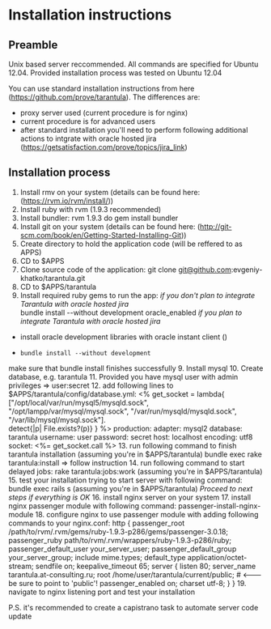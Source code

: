 # Installation instructions

## Preamble
Unix based server reccommended. 
All commands are specified for Ubuntu 12.04.
Provided installation process was tested on Ubuntu 12.04

You can use standard installation instructions from here (https://github.com/prove/tarantula). The differences are:
- proxy server used (current procedure is for nginx)
- current procedure is for advanced users
- after standard installation you'll need to perform following additional actions to intgrate with oracle hosted jira (https://getsatisfaction.com/prove/topics/jira_link)

## Installation process

1. Install rmv on your system (details can be found here: (https://rvm.io/rvm/install/))
2. Install ruby with rvm (1.9.3 recommended) 
3. Install bundler:     rvm 1.9.3 do gem install bundler
4. Install git on your system (details can be found here: (http://git-scm.com/book/en/Getting-Started-Installing-Git))
5. Create directory to hold the application code (will be reffered to as APPS)
6. CD to $APPS
7. Clone source code of the application:     git clone git@github.com:evgeniy-khatko/tarantula.git
8. CD to $APPS/tarantula
8. Install required ruby gems to run the app: 
*if you don\'t plan to integrate Tarantula with oracle hosted jira*    
    bundle install --without development oracle_enabled 
*if you plan to integrate Tarantula with oracle hosted jira*
 - install oracle development libraries with oracle instant client ()   
 -     bundle install --without development 
 make sure that bundle install finishes successfully
9. Install mysql
10. Create database, e.g. tarantula
11. Provided you have mysql user with admin privileges => user:secret
12. add following lines to $APPS/tarantula/config/database.yml:
      <% get_socket = lambda{ ["/opt/local/var/run/mysql5/mysqld.sock",
                               "/opt/lampp/var/mysql/mysql.sock",
                               "/var/run/mysqld/mysqld.sock",
                               "/var/lib/mysql/mysql.sock"].\
                              detect{|p| File.exists?(p)} } %>
      production:
        adapter: mysql2
        database: tarantula
        username: user
        password: secret
        host: localhost
        encoding: utf8
        socket: <%= get_socket.call %>
13. run following command to finish tarantula installation (assuming you're in $APPS\/tarantula)
         bundle exec rake tarantula:install => follow instruction
14. run following command to start delayed jobs: rake tarantula:jobs:work (assuming you're in $APPS\/tarantula)      
15. test your installation trying to start server with following command:     bundle exec rails s (assuming you're in $APPS\/tarantula)
*Proceed to next steps if everything is OK*
16. install nginx server on your system
17. install nginx passenger module with following command:     passenger-install-nginx-module
18. configure nginx to use passenger module with adding following commands to your nginx.conf:
        http {
            passenger_root /path/to/rvm/.rvm/gems/ruby-1.9.3-p286/gems/passenger-3.0.18;
            passenger_ruby path/to/rvm/.rvm/wrappers/ruby-1.9.3-p286/ruby;
            passenger_default_user your_server_user;
            passenger_default_group your_server_group;
            include       mime.types;
            default_type  application/octet-stream;
            sendfile        on;
            keepalive_timeout  65;
          server {
            listen 80;
            server_name tarantula.at-consulting.ru;
            root /home/user/tarantula/current/public;   # <--- be sure to point to 'public'!
            passenger_enabled on;
            charset utf-8;
          }
        }
19. navigate to nginx listening port and test your installation

P.S.
it\'s recommended to create a capistrano task to automate server code update
